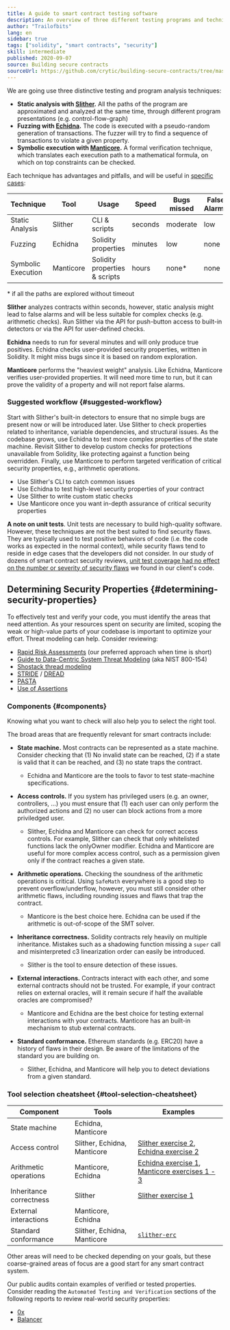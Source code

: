 ```yaml
---
title: A guide to smart contract testing software
description: An overview of three different testing programs and techniques
author: "Trailofbits"
lang: en
sidebar: true
tags: ["solidity", "smart contracts", "security"]
skill: intermediate
published: 2020-09-07
source: Building secure contracts
sourceUrl: https://github.com/crytic/building-secure-contracts/tree/master/program-analysis
---
```


We are going use three distinctive testing and program analysis techniques:

- **Static analysis with [Slither](/en/developers/tutorials/testing-products/slither/).** All the paths of the program are approximated and analyzed at the same time, through different program presentations (e.g. control-flow-graph)
- **Fuzzing with [Echidna](/en/developers/tutorials/testing-products/echidna/).** The code is executed with a pseudo-random generation of transactions. The fuzzer will try to find a sequence of transactions to violate a given property.
- **Symbolic execution with [Manticore](/en/developers/tutorials/testing-products/manticore/).** A formal verification technique, which translates each execution path to a mathematical formula, on which on top constraints can be checked.

Each technique has advantages and pitfalls, and will be useful in [specific cases](#determining-security-properties):

| Technique          | Tool      | Usage                         | Speed   | Bugs missed | False Alarms |
| ------------------ | --------- | ----------------------------- | ------- | ----------- | ------------ |
| Static Analysis    | Slither   | CLI & scripts                 | seconds | moderate    | low          |
| Fuzzing            | Echidna   | Solidity properties           | minutes | low         | none         |
| Symbolic Execution | Manticore | Solidity properties & scripts | hours   | none\*      | none         |

\* if all the paths are explored without timeout

**Slither** analyzes contracts within seconds, however, static analysis might lead to false alarms and will be less suitable for complex checks (e.g. arithmetic checks). Run Slither via the API for push-button access to built-in detectors or via the API for user-defined checks.

**Echidna** needs to run for several minutes and will only produce true positives. Echidna checks user-provided security properties, written in Solidity. It might miss bugs since it is based on random exploration.

**Manticore** performs the "heaviest weight" analysis. Like Echidna, Manticore verifies user-provided properties. It will need more time to run, but it can prove the validity of a property and will not report false alarms.

### Suggested workflow {#suggested-workflow}

Start with Slither's built-in detectors to ensure that no simple bugs are present now or will be introduced later. Use Slither to check properties related to inheritance, variable dependencies, and structural issues. As the codebase grows, use Echidna to test more complex properties of the state machine. Revisit Slither to develop custom checks for protections unavailable from Solidity, like protecting against a function being overridden. Finally, use Manticore to perform targeted verification of critical security properties, e.g., arithmetic operations.

- Use Slither's CLI to catch common issues
- Use Echidna to test high-level security properties of your contract
- Use Slither to write custom static checks
- Use Manticore once you want in-depth assurance of critical security properties

**A note on unit tests**. Unit tests are necessary to build high-quality software. However, these techniques are not the best suited to find security flaws. They are typically used to test positive behaviors of code (i.e. the code works as expected in the normal context), while security flaws tend to reside in edge cases that the developers did not consider. In our study of dozens of smart contract security reviews, [unit test coverage had no effect on the number or severity of security flaws](https://blog.trailofbits.com/2019/08/08/246-findings-from-our-smart-contract-audits-an-executive-summary/) we found in our client's code.

## Determining Security Properties {#determining-security-properties}

To effectively test and verify your code, you must identify the areas that need attention. As your resources spent on security are limited, scoping the weak or high-value parts of your codebase is important to optimize your effort. Threat modeling can help. Consider reviewing:

- [Rapid Risk Assessments](https://infosec.mozilla.org/guidelines/risk/rapid_risk_assessment.html) (our preferred approach when time is short)
- [Guide to Data-Centric System Threat Modeling](https://csrc.nist.gov/publications/detail/sp/800-154/draft) (aka NIST 800-154)
- [Shostack thread modeling](https://www.amazon.com/Threat-Modeling-Designing-Adam-Shostack/dp/1118809998)
- [STRIDE](<https://en.wikipedia.org/wiki/STRIDE_(security)>) / [DREAD](<https://en.wikipedia.org/wiki/DREAD_(risk_assessment_model)>)
- [PASTA](https://en.wikipedia.org/wiki/Threat_model#P.A.S.T.A.)
- [Use of Assertions](https://blog.regehr.org/archives/1091)

### Components {#components}

Knowing what you want to check will also help you to select the right tool.

The broad areas that are frequently relevant for smart contracts include:

- **State machine.** Most contracts can be represented as a state machine. Consider checking that (1) No invalid state can be reached, (2) if a state is valid that it can be reached, and (3) no state traps the contract.

  - Echidna and Manticore are the tools to favor to test state-machine specifications.

- **Access controls.** If you system has privileged users (e.g. an owner, controllers, ...) you must ensure that (1) each user can only perform the authorized actions and (2) no user can block actions from a more priviledged user.

  - Slither, Echidna and Manticore can check for correct access controls. For example, Slither can check that only whitelisted functions lack the onlyOwner modifier. Echidna and Manticore are useful for more complex access control, such as a permission given only if the contract reaches a given state.

- **Arithmetic operations.** Checking the soundness of the arithmetic operations is critical. Using `SafeMath` everywhere is a good step to prevent overflow/underflow, however, you must still consider other arithmetic flaws, including rounding issues and flaws that trap the contract.

  - Manticore is the best choice here. Echidna can be used if the arithmetic is out-of-scope of the SMT solver.

- **Inheritance correctness.** Solidity contracts rely heavily on multiple inheritance. Mistakes such as a shadowing function missing a `super` call and misinterpreted c3 linearization order can easily be introduced.

  - Slither is the tool to ensure detection of these issues.

- **External interactions.** Contracts interact with each other, and some external contracts should not be trusted. For example, if your contract relies on external oracles, will it remain secure if half the available oracles are compromised?

  - Manticore and Echidna are the best choice for testing external interactions with your contracts. Manticore has an built-in mechanism to stub external contracts.

- **Standard conformance.** Ethereum standards (e.g. ERC20) have a history of flaws in their design. Be aware of the limitations of the standard you are building on.
  - Slither, Echidna, and Manticore will help you to detect deviations from a given standard.

### Tool selection cheatsheet {#tool-selection-cheatsheet}

| Component               | Tools                       | Examples                                                                                                                                                                                                                                                                  |
| ----------------------- | --------------------------- | ------------------------------------------------------------------------------------------------------------------------------------------------------------------------------------------------------------------------------------------------------------------------- |
| State machine           | Echidna, Manticore          |
| Access control          | Slither, Echidna, Manticore | [Slither exercise 2](https://github.com/trailofbits/building-secure-contracts/blob/master/program-analysis/slither/exercise2.md), [Echidna exercise 2](https://github.com/trailofbits/building-secure-contracts/blob/master/program-analysis/echidna/Exercise-2.md)       |
| Arithmetic operations   | Manticore, Echidna          | [Echidna exercise 1](https://github.com/trailofbits/building-secure-contracts/blob/master/program-analysis/echidna/Exercise-1.md), [Manticore exercises 1 - 3](https://github.com/trailofbits/building-secure-contracts/tree/master/program-analysis/manticore/exercises) |
| Inheritance correctness | Slither                     | [Slither exercise 1](https://github.com/trailofbits/building-secure-contracts/blob/master/program-analysis/slither/exercise1.md)                                                                                                                                          |
| External interactions   | Manticore, Echidna          |
| Standard conformance    | Slither, Echidna, Manticore | [`slither-erc`](https://github.com/crytic/slither/wiki/ERC-Conformance)                                                                                                                                                                                                   |

Other areas will need to be checked depending on your goals, but these coarse-grained areas of focus are a good start for any smart contract system.

Our public audits contain examples of verified or tested properties. Consider reading the `Automated Testing and Verification` sections of the following reports to review real-world security properties:

- [0x](https://github.com/trailofbits/publications/blob/master/reviews/0x-protocol.pdf)
- [Balancer](https://github.com/trailofbits/publications/blob/master/reviews/BalancerCore.pdf)
